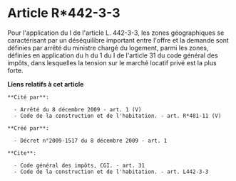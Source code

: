 # Article R*442-3-3

Pour l'application du I de l'article L. 442-3-3, les zones géographiques se caractérisant par un déséquilibre important entre
l'offre et la demande sont définies par arrêté du ministre chargé du logement, parmi les zones, définies en application du h
du 1 du I de l'article 31 du code général des impôts, dans lesquelles la tension sur le marché locatif privé est la plus
forte.

**Liens relatifs à cet article**

	**Cité par**:

	  - Arrêté du 8 décembre 2009 - art. 1 (V)
	  - Code de la construction et de l'habitation. - art. R*481-11 (V)

	**Créé par**:

	  - Décret n°2009-1517 du 8 décembre 2009 - art. 1

	**Cite**:

	  - Code général des impôts, CGI. - art. 31
	  - Code de la construction et de l'habitation. - art. L442-3-3
